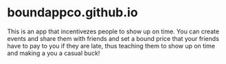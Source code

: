 # boundappco.github.io
This is an app that incentivezes people to show up on time. You can create events and share them with friends and set a bound price that your friends have to pay to you if they are late, thus teaching them to show up on time and making a you a casual buck!
